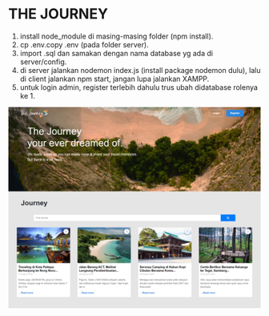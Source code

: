# THE JOURNEY

1. install node_module di masing-masing folder (npm install).
2. cp .env.copy .env (pada folder server).
3. import .sql dan samakan dengan nama database yg ada di server/config.
4. di server jalankan nodemon index.js (install package nodemon dulu), lalu di client jalankan npm start, jangan lupa jalankan XAMPP.
5. untuk login admin, register terlebih dahulu trus ubah didatabase rolenya ke 1.

![](ssthejourney.png)
